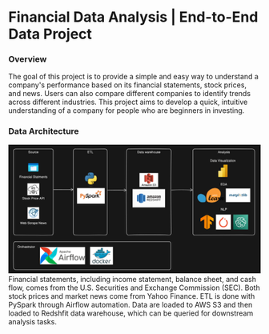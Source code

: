 # Financial Data Analysis | End-to-End Data Project

### Overview
The goal of this project is to provide a simple and easy way to understand a company's performance based on its financial statements, stock prices, and news. Users can also compare different companies to identify trends across different industries. This project aims to develop a quick, intuitive understanding of a company for people who are beginners in investing.

### Data Architecture
![alt text](https://github.com/WeeFav/FinancialAnalysis/blob/main/github_images/pipeline.png?raw=true)
Financial statements, including income statement, balance sheet, and cash flow, comes from the U.S. Securities and Exchange Commission (SEC). Both stock prices and market news come from Yahoo Finance. ETL is done with PySpark through Airflow automation. Data are loaded to AWS S3 and then loaded to Redshfit data warehouse, which can be queried for downstream analysis tasks.